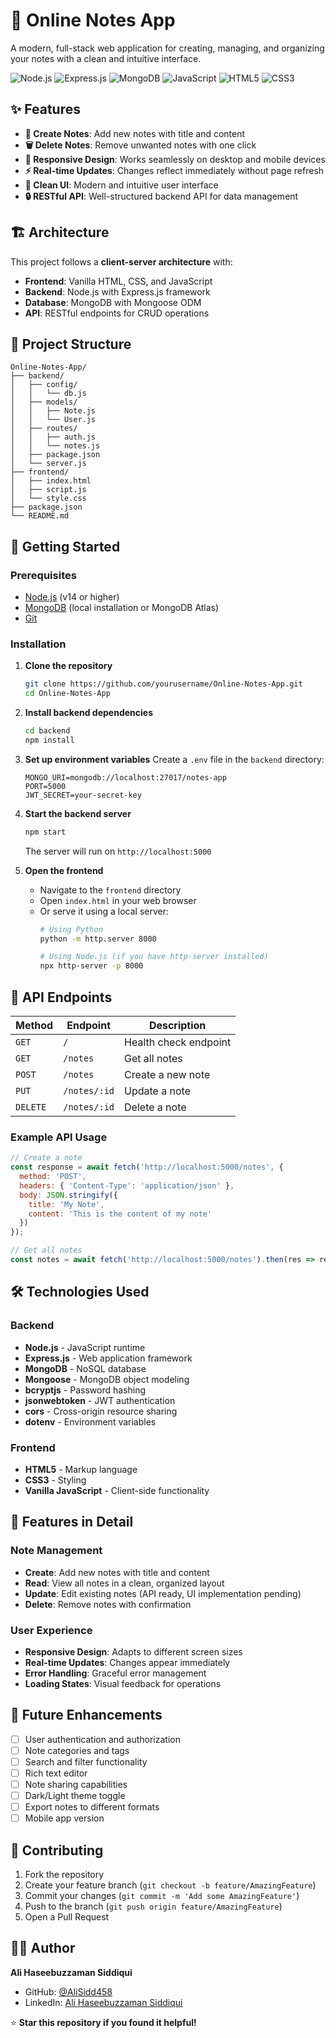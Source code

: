 # 📝 Online Notes App

A modern, full-stack web application for creating, managing, and organizing your notes with a clean and intuitive interface.

![Node.js](https://img.shields.io/badge/Node.js-43853D?style=for-the-badge&logo=node.js&logoColor=white)
![Express.js](https://img.shields.io/badge/Express.js-404D59?style=for-the-badge)
![MongoDB](https://img.shields.io/badge/MongoDB-4EA94B?style=for-the-badge&logo=mongodb&logoColor=white)
![JavaScript](https://img.shields.io/badge/JavaScript-F7DF1E?style=for-the-badge&logo=javascript&logoColor=black)
![HTML5](https://img.shields.io/badge/HTML5-E34F26?style=for-the-badge&logo=html5&logoColor=white)
![CSS3](https://img.shields.io/badge/CSS3-1572B6?style=for-the-badge&logo=css3&logoColor=white)

## ✨ Features

- **📝 Create Notes**: Add new notes with title and content
- **🗑️ Delete Notes**: Remove unwanted notes with one click
- **📱 Responsive Design**: Works seamlessly on desktop and mobile devices
- **⚡ Real-time Updates**: Changes reflect immediately without page refresh
- **🎨 Clean UI**: Modern and intuitive user interface
- **🔒 RESTful API**: Well-structured backend API for data management

## 🏗️ Architecture

This project follows a **client-server architecture** with:

- **Frontend**: Vanilla HTML, CSS, and JavaScript
- **Backend**: Node.js with Express.js framework
- **Database**: MongoDB with Mongoose ODM
- **API**: RESTful endpoints for CRUD operations

## 📁 Project Structure

```
Online-Notes-App/
├── backend/
│   ├── config/
│   │   └── db.js
│   ├── models/
│   │   ├── Note.js
│   │   └── User.js
│   ├── routes/
│   │   ├── auth.js
│   │   └── notes.js
│   ├── package.json
│   └── server.js
├── frontend/
│   ├── index.html
│   ├── script.js
│   └── style.css
├── package.json
└── README.md
```

## 🚀 Getting Started

### Prerequisites

- [Node.js](https://nodejs.org/) (v14 or higher)
- [MongoDB](https://www.mongodb.com/) (local installation or MongoDB Atlas)
- [Git](https://git-scm.com/)

### Installation

1. **Clone the repository**
   ```bash
   git clone https://github.com/yourusername/Online-Notes-App.git
   cd Online-Notes-App
   ```

2. **Install backend dependencies**
   ```bash
   cd backend
   npm install
   ```

3. **Set up environment variables**
   Create a `.env` file in the `backend` directory:
   ```env
   MONGO_URI=mongodb://localhost:27017/notes-app
   PORT=5000
   JWT_SECRET=your-secret-key
   ```

4. **Start the backend server**
   ```bash
   npm start
   ```
   The server will run on `http://localhost:5000`

5. **Open the frontend**
   - Navigate to the `frontend` directory
   - Open `index.html` in your web browser
   - Or serve it using a local server:
     ```bash
     # Using Python
     python -m http.server 8000
     
     # Using Node.js (if you have http-server installed)
     npx http-server -p 8000
     ```

## 🔧 API Endpoints

| Method | Endpoint | Description |
|--------|----------|-------------|
| `GET` | `/` | Health check endpoint |
| `GET` | `/notes` | Get all notes |
| `POST` | `/notes` | Create a new note |
| `PUT` | `/notes/:id` | Update a note |
| `DELETE` | `/notes/:id` | Delete a note |

### Example API Usage

```javascript
// Create a note
const response = await fetch('http://localhost:5000/notes', {
  method: 'POST',
  headers: { 'Content-Type': 'application/json' },
  body: JSON.stringify({
    title: 'My Note',
    content: 'This is the content of my note'
  })
});

// Get all notes
const notes = await fetch('http://localhost:5000/notes').then(res => res.json());
```

## 🛠️ Technologies Used

### Backend
- **Node.js** - JavaScript runtime
- **Express.js** - Web application framework
- **MongoDB** - NoSQL database
- **Mongoose** - MongoDB object modeling
- **bcryptjs** - Password hashing
- **jsonwebtoken** - JWT authentication
- **cors** - Cross-origin resource sharing
- **dotenv** - Environment variables

### Frontend
- **HTML5** - Markup language
- **CSS3** - Styling
- **Vanilla JavaScript** - Client-side functionality

## 🎨 Features in Detail

### Note Management
- **Create**: Add new notes with title and content
- **Read**: View all notes in a clean, organized layout
- **Update**: Edit existing notes (API ready, UI implementation pending)
- **Delete**: Remove notes with confirmation

### User Experience
- **Responsive Design**: Adapts to different screen sizes
- **Real-time Updates**: Changes appear immediately
- **Error Handling**: Graceful error management
- **Loading States**: Visual feedback for operations

## 🔮 Future Enhancements

- [ ] User authentication and authorization
- [ ] Note categories and tags
- [ ] Search and filter functionality
- [ ] Rich text editor
- [ ] Note sharing capabilities
- [ ] Dark/Light theme toggle
- [ ] Export notes to different formats
- [ ] Mobile app version

## 🤝 Contributing

1. Fork the repository
2. Create your feature branch (`git checkout -b feature/AmazingFeature`)
3. Commit your changes (`git commit -m 'Add some AmazingFeature'`)
4. Push to the branch (`git push origin feature/AmazingFeature`)
5. Open a Pull Request


## 👨‍💻 Author

**Ali Haseebuzzaman Siddiqui**
- GitHub: [@AliSidd458](https://github.com/AliSidd458)
- LinkedIn: [Ali Haseebuzzaman Siddiqui](https://www.linkedin.com/in/ali-haseebuzzaman-siddiqui-941b7620a/)



⭐ **Star this repository if you found it helpful!**
